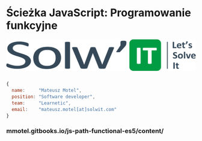 # Ścieżka JavaScript: Programowanie funkcyjne

##### ![](/assets/LOGO_SOLWIT.png)

```js
{
  name:     "Mateusz Motel",
  position: "Software developer",
  team:     "Learnetic",
  email:    "mateusz.motel[at]solwit.com"
}
```

### mmotel.gitbooks.io/js-path-functional-es5/content/



